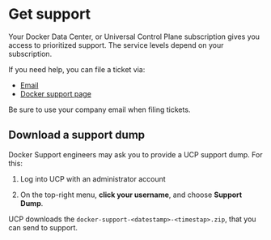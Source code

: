 <!--[metadata]>
+++
title ="Get support"
description="Your Docker subscription gives you access to prioritized support. You can file tickets via email, your the support portal."
keywords = ["Docker, support", "help"]
[menu.main]
parent="mn_ucp"
weight="89"
+++
<![end-metadata]-->

# Get support

Your Docker Data Center, or Universal Control Plane subscription gives you
access to prioritized support. The service levels depend on your subscription.

If you need help, you can file a ticket via:

* [Email](mailto:support@docker.com)
* [Docker support page](https://support.docker.com/)

Be sure to use your company email when filing tickets.

## Download a support dump

Docker Support engineers may ask you to provide a UCP support dump. For this:

1. Log into UCP with an administrator account

2. On the top-right menu, **click your username**, and choose **Support Dump**.

UCP downloads the `docker-support-<datestamp>-<timestap>.zip`, that you can
send to support.
